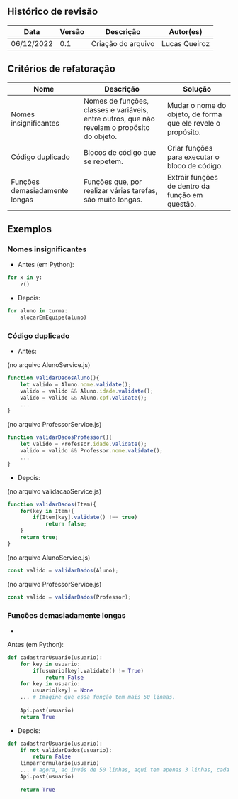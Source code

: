## Histórico de revisão

| Data       | Versão | Descrição            | Autor(es)                          |
| ---------- | ------ | -------------------- | ---------------------------------- |
| 06/12/2022 |  0.1   | Criação do arquivo   | Lucas Queiroz                      |

## Critérios de refatoração

| Nome                          | Descrição                                                    | Solução                                                      |
| ----------------------------- | ------------------------------------------------------------ | ------------------------------------------------------------ |
| Nomes insignificantes         | Nomes de funções, classes e variáveis, entre outros, que não revelam o propósito do objeto. | Mudar o nome do objeto, de forma que ele revele o propósito. |
| Código duplicado              | Blocos de código que se repetem.                             | Criar funções para executar o bloco de código.               |
| Funções demasiadamente longas | Funções que, por realizar várias tarefas, são muito longas.  | Extrair funções de dentro da função em questão.              |

## Exemplos

### Nomes insignificantes

- Antes (em Python):

```python
for x in y:
    z()
```

- Depois:

```python
for aluno in turma:
    alocarEmEquipe(aluno)
```

### Código duplicado

- Antes: 

(no arquivo AlunoService.js)

```javascript
function validarDadosAluno(){
    let valido = Aluno.nome.validate();
    valido = valido && Aluno.idade.validate();
    valido = valido && Aluno.cpf.validate();
    ...
}
```

(no arquivo ProfessorService.js)

```javascript
function validarDadosProfessor(){
	let valido = Professor.idade.validate();
	valido = valido && Professor.nome.validate();
    ...
}
```

- Depois:

(no arquivo validacaoService.js)

```javascript
function validarDados(Item){
    for(key in Item){
        if(Item[key].validate() !== true)
            return false;
    }
    return true;
}
```

(no arquivo AlunoService.js)

```javascript
const valido = validarDados(Aluno);
```

(no arquivo ProfessorService.js)

```javascript
const valido = validarDados(Professor);
```

### Funções demasiadamente longas
- 
Antes (em Python):

```python
def cadastrarUsuario(usuario):
    for key in usuario:
        if(usuario[key].validate() != True)
        	return False
    for key in usuario:
        usuario[key] = None 
    ... # Imagine que essa função tem mais 50 linhas.
   
   	Api.post(usuario)
    return True
```

- Depois:

```python
def cadastrarUsuario(usuario):
    if not validarDados(usuario):
        return False
    limparFormulario(usuario)
    ... # agora, ao invés de 50 linhas, aqui tem apenas 3 linhas, cada uma com uma chamada de função.
    Api.post(usuario)
    
    return True
    
```
